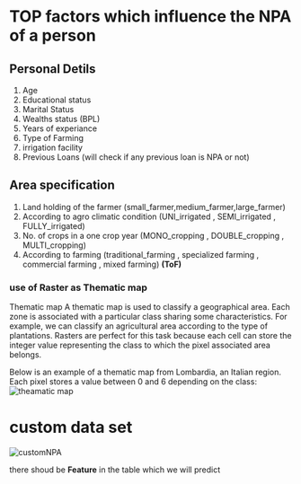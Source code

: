 # TOP factors which influence the NPA of a person 
## Personal Detils 
1. Age 
2. Educational status 
3. Marital Status
4. Wealths status (BPL)
5. Years of experiance
6. Type of Farming
7. irrigation facility 
8. Previous Loans (will check if any previous loan is NPA or not)

## Area specification 
1. Land holding of the farmer (small_farmer,medium_farmer,large_farmer)
2. According to agro climatic condition (UNI_irrigated , SEMI_irrigated , FULLY_irrigated)
3. No. of crops in a one crop year (MONO_cropping , DOUBLE_cropping , MULTI_cropping)
4. According to farming (traditional_farming , specialized farming , commercial farming , mixed farming)   **(ToF)**

### use of **Raster** as Thematic map
Thematic map
A thematic map is used to classify a geographical area. Each zone is associated with a particular class sharing some characteristics. For example, we can classify an agricultural area according to the type of plantations. Rasters are perfect for this task because each cell can store the integer value representing the class to which the pixel associated area belongs.

Below is an example of a thematic map from Lombardia, an Italian region. Each pixel stores a value between 0 and 6 depending on the class:
![theamatic map](https://github.com/moulik13/Project_NPA_NIC/assets/74233936/51010f37-d4e2-4a55-87f4-c63bc8706ab4)

# custom data set 

![customNPA](https://github.com/moulik13/Project_NPA_NIC/assets/74233936/29798ae1-cc01-40e6-b368-a62244824a6d)

there shoud be **Feature** in the table which we will predict 
